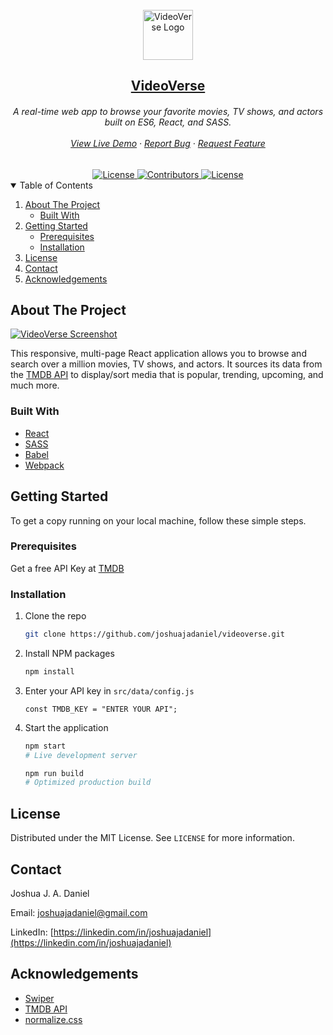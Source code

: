<!-- PROJECT LOGO -->
<br />
<div style="text-align: center">
  <a href="https://joshuajadaniel.com/videoverse">
    <img src="https://joshuajadaniel.com/videoverse/showcase/logo.png" alt="VideoVerse Logo" width="auto" height="80">
  </a>
  <a href="https://joshuajadaniel.com/videoverse">
    <h2>VideoVerse</h2>
  </a>
  <h6> 
    A real-time web app to browse your favorite movies, TV shows, and actors built on ES6, React, and SASS.
    <br />
    <br />
    <a href="https://joshuajadaniel.com/videoverse">View Live Demo</a>
    ·
    <a href="https://github.com/joshuajadaniel/videoverse/issues/new">Report Bug</a>
    ·
    <a href="https://github.com/joshuajadaniel/videoverse/issues/new">Request Feature</a>
  </h6>

  <!-- PROJECT SHIELDS -->
  <a href="https://linkedin.com/in/joshuajadaniel">
    <img alt="License" src="https://img.shields.io/badge/-LinkedIn-gray.svg?logo=linkedin" />
  </a>
  <a href="https://github.com/joshuajadaniel/videoverse/graphs/contributors">
    <img alt="Contributors" src="https://img.shields.io/github/contributors/joshuajadaniel/videoverse?color=green" />
  </a>
  <a href="https://github.com/joshuajadaniel/videoverse/blob/master/LICENSE">
    <img alt="License" src="https://img.shields.io/github/license/joshuajadaniel/videoverse" />
  </a>
</div>



<!-- TABLE OF CONTENTS -->
<details open="open">
  <summary>Table of Contents</summary>
  <ol>
    <li>
      <a href="#about-the-project">About The Project</a>
      <ul>
        <li><a href="#built-with">Built With</a></li>
      </ul>
    </li>
    <li>
      <a href="#getting-started">Getting Started</a>
      <ul>
        <li><a href="#prerequisites">Prerequisites</a></li>
        <li><a href="#installation">Installation</a></li>
      </ul>
    </li>
    <li><a href="#license">License</a></li>
    <li><a href="#contact">Contact</a></li>
    <li><a href="#acknowledgements">Acknowledgements</a></li>
  </ol>
</details>



<!-- ABOUT THE PROJECT -->
## About The Project

[![VideoVerse Screenshot](https://joshuajadaniel.com/videoverse/showcase/videoverse.jpg)](https://joshuajadaniel.com/videoverse)

This responsive, multi-page React application allows you to browse and search over a million movies, TV shows, and actors. It sources its data from the [TMDB API](https://www.themoviedb.org/documentation/api) to display/sort media that is popular, trending, upcoming, and much more.

### Built With

* [React](https://reactjs.org)
* [SASS](https://sass-lang.com)
* [Babel](https://babeljs.io)
* [Webpack](https://webpack.js.org)



<!-- GETTING STARTED -->
## Getting Started

To get a copy running on your local machine, follow these simple steps.

### Prerequisites

Get a free API Key at [TMDB](https://www.themoviedb.org/documentation/api)

### Installation

1. Clone the repo
   ```sh
   git clone https://github.com/joshuajadaniel/videoverse.git
   ```
2. Install NPM packages
   ```sh
   npm install
   ```
3. Enter your API key in `src/data/config.js`
   ```JS
   const TMDB_KEY = "ENTER YOUR API";
   ```
4. Start the application
   ```sh
   npm start
   # Live development server
   
   npm run build
   # Optimized production build
   ```



<!-- LICENSE -->
## License

Distributed under the MIT License. See `LICENSE` for more information.



<!-- CONTACT -->
## Contact

Joshua J. A. Daniel

Email: joshuajadaniel@gmail.com

LinkedIn: [https://linkedin.com/in/joshuajadaniel](https://linkedin.com/in/joshuajadaniel)



<!-- ACKNOWLEDGEMENTS -->
## Acknowledgements
* [Swiper](https://swiperjs.com)
* [TMDB API](https://www.themoviedb.org/documentation/api)
* [normalize.css](https://necolas.github.io/normalize.css)
